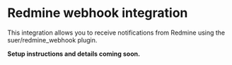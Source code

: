 # Redmine webhook integration

This integration allows you to receive notifications from Redmine using the suer/redmine_webhook plugin.

**Setup instructions and details coming soon.**
